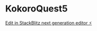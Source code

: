 # KokoroQuest5

[Edit in StackBlitz next generation editor ⚡️](https://stackblitz.com/~/github.com/TabareMajem/KokoroQuest5)